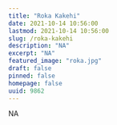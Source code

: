```yaml
---
title: "Roka Kakehi"
date: 2021-10-14 10:56:00
lastmod: 2021-10-14 10:56:00
slug: /roka-kakehi
description: "NA"
excerpt: "NA"
featured_image: "roka.jpg"
draft: false
pinned: false
homepage: false
uuid: 9862
---
```

NA

